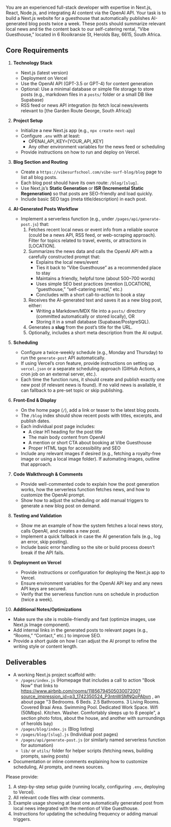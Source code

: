 You are an experienced full-stack developer with expertise in Next.js, React, Node.js, and integrating AI content via the OpenAI API. Your task is to build a Next.js website for a guesthouse that automatically publishes AI-generated blog posts twice a week. These posts should summarize relevant local news and tie the content back to our self-catering rental, “Vibe Guesthouse,” located in 6 Rooikransie St, Herolds Bay, 6615, South Africa.

## Core Requirements

1. **Technology Stack**
   - Next.js (latest version)
   - Deployment on Vercel
   - Use the OpenAI API (GPT-3.5 or GPT-4) for content generation
   - Optional: Use a minimal database or simple file storage to store posts (e.g., markdown files in a `posts/` folder or a small DB like Supabase)
   - RSS feed or news API integration (to fetch local news/events relevant to [the Garden Route George, South Africa])

2. **Project Setup**
   - Initialize a new Next.js app (e.g., `npx create-next-app`)
   - Configure `.env` with at least:
     - OPENAI_API_KEY=[YOUR_API_KEY]
     - Any other environment variables for the news feed or scheduling
   - Provide instructions on how to run and deploy on Vercel.

3. **Blog Section and Routing**
   - Create a `https://vibesurfschool.com/vibe-surf-blog/blog` page to list all blog posts.
   - Each blog post should have its own route: `/blog/[slug]`.
   - Use Next.js’s **Static Generation** or **ISR (Incremental Static Regeneration)** so that posts are SEO-friendly and load quickly.
   - Include basic SEO tags (meta title/description) in each post.

4. **AI-Generated Posts Workflow**
   - Implement a serverless function (e.g., under `/pages/api/generate-post.js`) that:
     1. Fetches recent local news or event info from a reliable source (could be a news API, RSS feed, or web-scraping approach). Filter for topics related to travel, events, or attractions in [LOCATION].
     2. Summarizes the news data and calls the OpenAI API with a carefully constructed prompt that:
        - Explains the local news/event
        - Ties it back to “Vibe Guesthouse” as a recommended place to stay
        - Maintains a friendly, helpful tone (about 500–700 words)
        - Uses simple SEO best practices (mention [LOCATION], “guesthouse,” “self-catering rental,” etc.)
        - Concludes with a short call-to-action to book a stay
     3. Receives the AI-generated text and saves it as a new blog post, either:
        - Writing a Markdown/MDX file into a `posts/` directory (committed automatically or stored locally), OR
        - Storing it in a small database (Supabase/PostgreSQL).
     4. Generates a **slug** from the post’s title for the URL.
     5. Optionally, includes a short meta description from the AI output.

5. **Scheduling**
   - Configure a twice-weekly schedule (e.g., Monday and Thursday) to run the `generate-post` API automatically. 
   - If using Vercel’s cron feature, provide instructions on setting up `vercel.json` or a separate scheduling approach (GitHub Actions, a cron job on an external server, etc.).
   - Each time the function runs, it should create and publish exactly one new post (if relevant news is found). If no valid news is available, it can fallback to a pre-set topic or skip publishing.

6. **Front-End & Display**
   - On the home page (`/`), add a link or teaser to the latest blog posts.
   - The `/blog` index should show recent posts with titles, excerpts, and publish dates. 
   - Each individual post page includes:
     - A clear H1 heading for the post title
     - The main body content from OpenAI
     - A mention or short CTA about booking at Vibe Guesthouse
     - Proper HTML tags for accessibility and SEO
   - Include any relevant images if desired (e.g., fetching a royalty-free image or using a local image folder). If automating images, outline that approach.

7. **Code Walkthrough & Comments**
   - Provide well-commented code to explain how the post generation works, how the serverless function fetches news, and how to customize the OpenAI prompt.
   - Show how to adjust the scheduling or add manual triggers to generate a new blog post on demand.

8. **Testing and Validation**
   - Show me an example of how the system fetches a local news story, calls OpenAI, and creates a new post.
   - Implement a quick fallback in case the AI generation fails (e.g., log an error, skip posting).
   - Include basic error handling so the site or build process doesn’t break if the API fails.

9. **Deployment on Vercel**
   - Provide instructions or configuration for deploying the Next.js app to Vercel.
   - Ensure environment variables for the OpenAI API key and any news API keys are secured.
   - Verify that the serverless function runs on schedule in production (twice a week).

10. **Additional Notes/Optimizations**
   - Make sure the site is mobile-friendly and fast (optimize images, use Next.js Image component).
   - Add internal links in the generated posts to relevant pages (e.g., “Rooms,” “Contact,” etc.) to improve SEO.
   - Provide a short guide on how I can adjust the AI prompt to refine the writing style or content length.

## Deliverables

- A working Next.js project scaffold with:
  - `/pages/index.js` (Homepage that includes a call to action "Book Now" that links to https://www.airbnb.com/rooms/1185679450503007200?source_impression_id=p3_1742350524_P3ntnWSMNQoPAbvn , an about page "3 Bedrooms. 6 Beds. 2.5 Bathrooms. 3 Living Rooms. Covered Braai Area. Swimming Pool. Dedicated
Work Space. Wifi (50Mbps). Kitchen. Washer. Comfortably sleeps up to 8 people", a section photo fotos, about the house, and another with surroundings of herolds bay)
  - `/pages/blog/index.js` (Blog listing)
  - `/pages/blog/[slug].js` (Individual post pages)
  - `/pages/api/generate-post.js` (or similarly named serverless function for automation)
  - `lib/` or `utils/` folder for helper scripts (fetching news, building prompts, saving posts)
- Documentation or inline comments explaining how to customize scheduling, AI prompts, and news sources.

Please provide:
1. A step-by-step setup guide (running locally, configuring `.env`, deploying to Vercel).
2. All relevant code files with clear comments.
3. Example usage showing at least one automatically generated post from local news integrated with the mention of Vibe Guesthouse.
4. Instructions for updating the scheduling frequency or adding manual triggers.